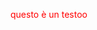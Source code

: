 <html lang="it">
  <head>
    <link href="styles/style.css" rel="stylesheet"/>
    <meta charset="utf-8">
    <style>
      p
      {
        color: red;
        }
    </style>
  </head>
<body>
  <p>
    questo è un testoo
  </p>
</body>
</html>
